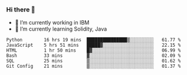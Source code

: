 ### Hi there 👋

<!--
**mathcodeman/mathcodeman** is a ✨ _special_ ✨ repository because its `README.md` (this file) appears on your GitHub profile.

Here are some ideas to get you started:

- 🔭 I’m currently working on ...
- 🌱 I’m currently learning ...
- 👯 I’m looking to collaborate on ...
- 🤔 I’m looking for help with ...
- 💬 Ask me about ...
- 📫 How to reach me: ...
- 😄 Pronouns: ...
- ⚡ Fun fact: ...
-->

- 🔭 I’m currently working in IBM
- 🌱 I’m currently learning Solidity, Java

<!--START_SECTION:waka-->

```text
Python        16 hrs 19 mins  ███████████████▒░░░░░░░░░   61.77 %
JavaScript    5 hrs 51 mins   █████▓░░░░░░░░░░░░░░░░░░░   22.15 %
HTML          1 hr 50 mins    █▓░░░░░░░░░░░░░░░░░░░░░░░   06.99 %
Bash          33 mins         ▓░░░░░░░░░░░░░░░░░░░░░░░░   02.09 %
SQL           25 mins         ▒░░░░░░░░░░░░░░░░░░░░░░░░   01.62 %
Git Config    21 mins         ▒░░░░░░░░░░░░░░░░░░░░░░░░   01.37 %
```

<!--END_SECTION:waka-->
